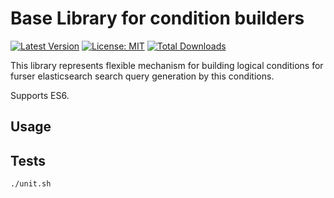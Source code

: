 Base Library for condition builders
====================

[![Latest Version](https://img.shields.io/github/tag/mice-tm/conditions-base.svg?style=flat-square&label=release)](https://github.com/mice-tm/conditions-base/releases)
[![License: MIT](https://img.shields.io/badge/License-MIT-yellow.svg)](https://opensource.org/licenses/MIT)
[![Total Downloads](https://img.shields.io/packagist/dt/mice-tm/conditions-base.svg?style=flat-square)](https://packagist.org/packages/mice-tm/conditions-base)

This library represents flexible mechanism for building logical conditions for furser elasticsearch search query generation by this conditions.

Supports ES6.


Usage
-----


Tests
-----

```bash
./unit.sh
```

[CHANGELOG]: ./CHANGELOG.md
[version-badge]: https://img.shields.io/badge/version-1.0.2-blue.svg

